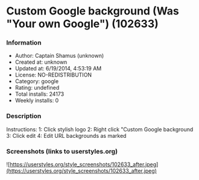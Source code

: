 # Custom Google background (Was "Your own Google") (102633)

### Information
- Author: Captain Shamus (unknown)
- Created at: unknown
- Updated at: 6/19/2014, 4:53:19 AM
- License: NO-REDISTRIBUTION
- Category: google
- Rating: undefined
- Total installs: 24173
- Weekly installs: 0


### Description
Instructions:
1: Click stylish logo
2: Right click "Custom Google background
3: Click edit
4: Edit URL backgrounds as marked


### Screenshots (links to userstyles.org)
![https://userstyles.org/style_screenshots/102633_after.jpeg](https://userstyles.org/style_screenshots/102633_after.jpeg)


